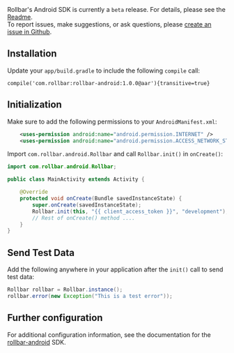 <div class="alert alert-info">
    Rollbar's Android SDK is currently a <code>beta</code> release.  For details, please see the <a href="https://github.com/rollbar/rollbar-java/blob/master/README.md">Readme</a>.<br>
    To report issues, make suggestions, or ask questions, please <a href="https://github.com/rollbar/rollbar-java/issues/new">create an issue in Github</a>.
    </div>

## Installation

Update your `app/build.gradle` to include the following `compile` call:
```
compile('com.rollbar:rollbar-android:1.0.0@aar'){transitive=true}
```

## Initialization

Make sure to add the following permissions to your `AndroidManifest.xml`:
```xml
    <uses-permission android:name="android.permission.INTERNET" />
    <uses-permission android:name="android.permission.ACCESS_NETWORK_STATE" />
```



Import `com.rollbar.android.Rollbar` and call `Rollbar.init()` in `onCreate()`:
``` java
import com.rollbar.android.Rollbar;

public class MainActivity extends Activity {

    @Override
    protected void onCreate(Bundle savedInstanceState) {
        super.onCreate(savedInstanceState);
        Rollbar.init(this, "{{ client_access_token }}", "development");
        // Rest of onCreate() method ....
    }
}
```

## Send Test Data

Add the following anywhere in your application after the `init()` call to send test data:
``` java
Rollbar rollbar = Rollbar.instance();
rollbar.error(new Exception("This is a test error"));      
```

## Further configuration

For additional configuration information, see the documentation for the <a href="https://rollbar.com/docs/notifier/rollbar-android " target="_blank" rel="noopener">rollbar-android</a> SDK.

